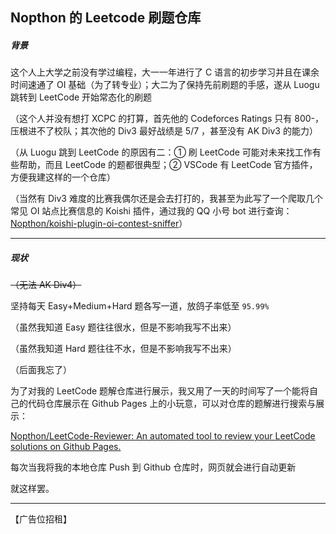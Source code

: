 ## Nopthon 的 Leetcode 刷题仓库

##### 背景

这个人上大学之前没有学过编程，大一一年进行了 C 语言的初步学习并且在课余时间速通了 OI 基础（为了转专业）；大二为了保持先前刷题的手感，遂从 Luogu 跳转到 LeetCode 开始常态化的刷题

（这个人并没有想打 XCPC 的打算，首先他的 Codeforces Ratings 只有 800-，压根进不了校队；其次他的 Div3 最好战绩是 5/7 ，甚至没有 AK Div3 的能力）

（从 Luogu 跳到 LeetCode 的原因有二：① 刷 LeetCode 可能对未来找工作有些帮助，而且 LeetCode 的题都很典型；② VSCode 有 LeetCode 官方插件，方便我建这样的一个仓库）

（当然有 Div3 难度的比赛我偶尔还是会去打打的，我甚至为此写了一个爬取几个常见 OI 站点比赛信息的 Koishi 插件，通过我的 QQ 小号 bot 进行查询： [Nopthon/koishi-plugin-oi-contest-sniffer](https://github.com/Nopthon/koishi-plugin-oi-contest-sniffer)）

---

##### 现状

~~（无法 AK Div4）~~

坚持每天 Easy+Medium+Hard 题各写一道，放鸽子率低至 `95.99%` 

（虽然我知道 Easy 题往往很水，但是不影响我写不出来）

（虽然我知道 Hard 题往往不水，但是不影响我写不出来）

（后面我忘了）

为了对我的 LeetCode 题解仓库进行展示，我又用了一天的时间写了一个能将自己的代码仓库展示在 Github Pages 上的小玩意，可以对仓库的题解进行搜索与展示：

[Nopthon/LeetCode-Reviewer: An automated tool to review your LeetCode solutions on Github Pages.](https://github.com/Nopthon/LeetCode-Reviewer)

每次当我将我的本地仓库 Push 到 Github 仓库时，网页就会进行自动更新

就这样罢。

---

【广告位招租】